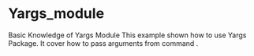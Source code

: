 # Yargs_module
Basic Knowledge of Yargs Module
This example shown how to use Yargs Package.
It cover how to pass arguments from command .
